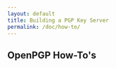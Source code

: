 ```yaml
---
layout: default
title: Building a PGP Key Server
permalink: /doc/how-to/
---
```


## OpenPGP How-To's
